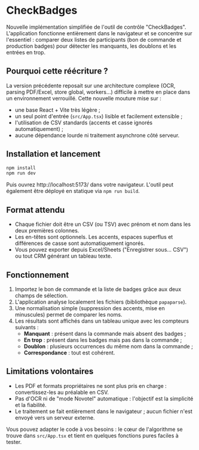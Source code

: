 # CheckBadges

Nouvelle implémentation simplifiée de l'outil de contrôle "CheckBadges". L'application fonctionne entièrement dans le navigateur
et se concentre sur l'essentiel : comparer deux listes de participants (bon de commande et production badges) pour détecter les
manquants, les doublons et les entrées en trop.

## Pourquoi cette réécriture ?

La version précédente reposait sur une architecture complexe (OCR, parsing PDF/Excel, store global, workers…) difficile à mettre
en place dans un environnement verrouillé. Cette nouvelle mouture mise sur :

- une base React + Vite très légère ;
- un seul point d'entrée (`src/App.tsx`) lisible et facilement extensible ;
- l'utilisation de CSV standards (accents et casse ignorés automatiquement) ;
- aucune dépendance lourde ni traitement asynchrone côté serveur.

## Installation et lancement

```bash
npm install
npm run dev
```

Puis ouvrez http://localhost:5173/ dans votre navigateur. L'outil peut également être déployé en statique via `npm run build`.

## Format attendu

- Chaque fichier doit être un CSV (ou TSV) avec prénom et nom dans les deux premières colonnes.
- Les en-têtes sont optionnels. Les accents, espaces superflus et différences de casse sont automatiquement ignorés.
- Vous pouvez exporter depuis Excel/Sheets ("Enregistrer sous… CSV") ou tout CRM générant un tableau texte.

## Fonctionnement

1. Importez le bon de commande et la liste de badges grâce aux deux champs de sélection.
2. L'application analyse localement les fichiers (bibliothèque `papaparse`).
3. Une normalisation simple (suppression des accents, mise en minuscules) permet de comparer les noms.
4. Les résultats sont affichés dans un tableau unique avec les compteurs suivants :
   - **Manquant** : présent dans la commande mais absent des badges ;
   - **En trop** : présent dans les badges mais pas dans la commande ;
   - **Doublon** : plusieurs occurrences du même nom dans la commande ;
   - **Correspondance** : tout est cohérent.

## Limitations volontaires

- Les PDF et formats propriétaires ne sont plus pris en charge : convertissez-les au préalable en CSV.
- Pas d'OCR ni de "mode Novotel" automatique : l'objectif est la simplicité et la fiabilité.
- Le traitement se fait entièrement dans le navigateur ; aucun fichier n'est envoyé vers un serveur externe.

Vous pouvez adapter le code à vos besoins : le cœur de l'algorithme se trouve dans `src/App.tsx` et tient en quelques fonctions
pures faciles à tester.

